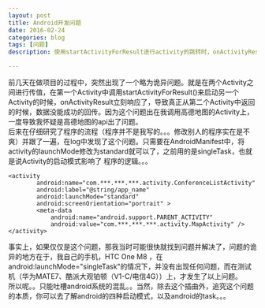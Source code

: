 ```yaml
---
layout: post
title: Android开发问题
date: 2016-02-24
categories: blog
tags: [问题]
description: 使用startActivityForResult进行activity的跳转时，onActivityResult立刻响应

---
```


前几天在做项目的过程中，突然出现了一个略为诡异问题。就是在两个Activity之间进行传值，在第一个Activity中调用startActivityForResult()来启动另一个Activity的时候，onActivityResult立刻响应了，导致真正从第二个Activity中返回的时候，数据没能成功的回传。因为这个问题出在我调用高德地图的Activity上，一度导致我怀疑是高德地图的api出了问题。  
后来在仔细研究了程序的流程（程序并不是我写的。。。修改别人的程序实在是不爽）并跟了一遍，在log中发现了这个问题。只需要在AndroidManifest中，将activity的launchMode修改为standard就可以了，之前用的是singleTask，也就是说Activity的启动模式影响了
程序的逻辑。。。

	<activity
            android:name="com.***.***.***.activity.ConferenceListActivity"
            android:label="@string/app_name"
            android:launchMode="standard"
            android:screenOrientation="portrait" >
            <meta-data
                android:name="android.support.PARENT_ACTIVITY"
                android:value="com.***.***.***.activity.MapActivity" />
    </activity>

事实上，如果仅仅是这个问题，那我当时可能很快就找到问题并解决了，问题的诡异的地方在于，我自己的手机，HTC One M8 ，在android:launchMode="singleTask"的情况下，并没有出现任何问题，而在测试机（华为MATE7、酷派大观铂顿（V1-C/电信4G））上，才发生了以上问题。  
所以呢。。只能吐槽android系统的混乱。。当然，除去这个插曲外，追究这个问题的本质，你可以去了解android的四种启动模式，以及android的task。。。
